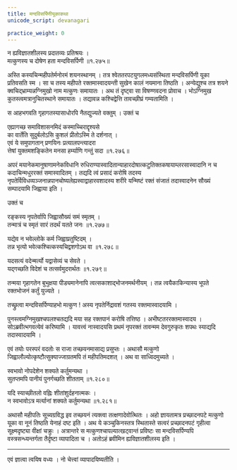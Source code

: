 ```yaml
---
title: मन्दविसर्पिणीयूकाकथा
unicode_script: devanagari

practice_weight: 0
---
```


न ह्यविज्ञातशीलस्य प्रदातव्यः प्रतिश्रयः ।  
मत्कुणस्य च दोषेण हता मन्दविसर्पिणी ॥१.२७५॥

अस्ति कस्यचिन्महीपतेर्मनोरमं शयनस्थानम् । तत्र श्वेततरपटयुगलमध्यसंस्थिता मन्दविसर्पिणी यूका प्रतिवसति स्म । सा च तस्य महीपते रक्तमास्वादयन्ती सुखेन कालं नयमाना तिष्ठति । अन्येद्युश्च तत्र शयने क्वचिद्भ्राम्यन्नग्निमुखो नाम मत्कुणः समायातः । अथ तं दृष्ट्वा सा विषण्णवदना प्रोवाच । भोऽग्निमुख कुतस्त्वमत्रानुचितस्थाने समायातः । तद्यावन्न कश्चिद्वेत्ति तावच्छीघ्रं गम्यतामिति ।

स आहभगवति गृहागतस्यासाधोरपि नैतद्युज्यते वक्तुम् । उक्तं च

एह्यागच्छ समाविशासनमिदं कस्माच्चिराद्दृश्यसे     
का वार्तेति सुदुर्बलोऽसि कुशलं प्रीतोऽस्मि ते दर्शनात् ।  
एवं ये समुपागतान् प्रणयिनः प्रत्यालपन्त्यादरा  
त्तेषां युक्तमशङ्कितेन मनसा हर्म्याणि गन्तुं सदा ॥१.२७६॥

अपरं मयानेकमानुषाणामनेकविधानि रुधिराण्यास्वादितान्याहारदोषात्कटुतिक्तकषायाम्लरसास्वादानि न च कदाचिन्मधुररक्तं समास्वादितम् । तद्यदि त्वं प्रसादं करोषि तदस्य नृपतेर्विविधव्यञ्जनान्नपानचोष्यलेह्यस्वाद्वाहारवशादस्य शरीरे यन्मिष्टं रक्तं संजातं तदास्वादनेन सौख्यं सम्पादयामि जिह्वाया इति ।

उक्तं च

रङ्कस्य नृपतेर्वापि जिह्वासौख्यं समं स्मृतम् ।   
तन्मात्रं च स्मृतं सारं तदर्थं यतते जनः ॥१.२७७॥  

यद्येव न भवेल्लोके कर्म जिह्वाप्रतुष्टिदम् ।   
तन्न भृत्यो भवेत्कश्चित्कस्यचिद्वशगोऽथ वा ॥१.२७८॥  

यदसत्यं वदेन्मर्त्यो यद्वासेव्यं च सेवते ।   
यद्गच्छति विदेशं च तत्सर्वमुदरार्थतः ॥१.२७९॥  

तन्मया गृहागतेन बुभुक्षया पीड्यमानेनापि त्वत्सकाशाद्भोजनमर्थनीयम् । तन्न त्वयैकाकिन्यास्य भूपते रक्तभोजनं कर्तुं युज्यते ।  

तच्छ्रुत्वा मन्दविसर्पिण्याहभो मत्कुण ! अस्य नृपतेर्निद्रावशं गतस्य रक्तमास्वादयामि ।  

पुनस्त्वमग्निमुखश्चपलश्चतद्यदि मया सह रक्तपानं करोषि तत्तिष्ठ । अभीष्टतररक्तमास्वादय ।  
सोऽब्रवीत्भगवत्येवं करिष्यामि । यावत्त्वं नास्वादयसि प्रथमं नृपरक्तं तावन्मम देवगुरुकृतः शपथः स्याद्यदि तदास्वादयामि ।

एवं तयोः परस्परं वदतोः स राजा तच्छयनमासाद्य प्रसुप्तः । अथासौ मत्कुणो जिह्वालौल्योत्कृष्टौत्सुक्याज्जाग्रतमपि तं महीपतिमदशत् । अथ वा साध्विदमुच्यते ।

स्वभावो नोपदेशेन शक्यते कर्तुमन्यथा ।   
सुतप्तमपि पानीयं पुनर्गच्छति शीतताम् ॥१.२८०॥   

यदि स्याच्छीतलो वह्निः शीतांशुर्दहनात्मकः ।   
न स्वभावोऽत्र मर्त्यानां शक्यते कर्तुमन्यथा ॥१.२८१॥  

अथासौ महीपतिः सूच्यग्रविद्ध इव तच्छयनं त्यक्त्वा तत्क्षणादेवोत्थितः । अहो ज्ञायतामत्र प्रच्छादनपटे मत्कुणो यूका वा नूनं तिष्ठति येनाहं दष्ट इति । अथ ये कञ्चुकिनस्तत्र स्थितास्ते सत्वरं प्रच्छादनपटं गृहीत्वा सूक्ष्मदृष्ट्या वीक्षां चक्रुः । अत्रान्तरे स मत्कुणश्चापल्यात्खट्वान्तं प्रविष्टः सा मन्दविसर्पिण्यपि वस्त्रसन्ध्यन्तर्गता तैर्दृष्टा व्यापादिता च । अतोऽहं ब्रवीमिन ह्यविज्ञातशीलस्य इति ।  


***********************************************************************


एवं ज्ञात्वा त्वयिष वध्यः । नो चेत्त्वां व्यापादयिष्यतीति ।  
